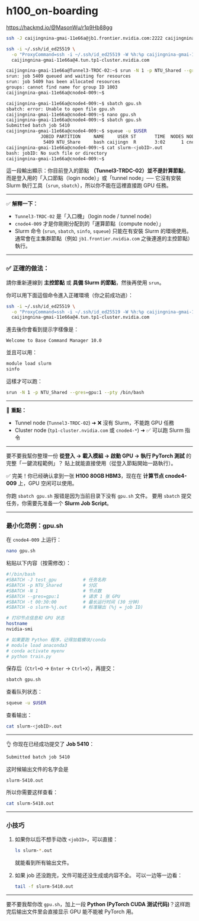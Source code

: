 # h100_on-boarding


https://hackmd.io/@MasonWu/r1p9Hb88gg

```bash
ssh -J caijingnina-gmai-11e66a@jb1.frontier.nvidia.com:2222 caijingnina-gmai-11e66a@4.tun.tp1-cluster.nvidia.com
```


```bash
ssh -i ~/.ssh/id_ed25519 \
  -o "ProxyCommand=ssh -i ~/.ssh/id_ed25519 -W %h:%p caijingnina-gmai-11e66a@jb1.frontier.nvidia.com -p 2222" \
  caijingnina-gmai-11e66a@4.tun.tp1-cluster.nvidia.com
```

```bash
caijingnina-gmai-11e66a@Tunnel3-TRDC-02:~$ srun -N 1 -p NTU_Shared --gres=gpu:1 --pty /bin/bash
srun: job 5409 queued and waiting for resources
srun: job 5409 has been allocated resources
groups: cannot find name for group ID 1003
caijingnina-gmai-11e66a@cnode4-009:~$
```
```bash
caijingnina-gmai-11e66a@cnode4-009:~$ sbatch gpu.sh
sbatch: error: Unable to open file gpu.sh
caijingnina-gmai-11e66a@cnode4-009:~$ nano gpu.sh
caijingnina-gmai-11e66a@cnode4-009:~$ sbatch gpu.sh
Submitted batch job 5410
caijingnina-gmai-11e66a@cnode4-009:~$ squeue -u $USER
             JOBID PARTITION     NAME     USER ST       TIME  NODES NODELIST(REASON)
              5409 NTU_Share     bash caijingn  R       3:02      1 cnode4-009
caijingnina-gmai-11e66a@cnode4-009:~$ cat slurm-<jobID>.out
bash: jobID: No such file or directory
caijingnina-gmai-11e66a@cnode4-009:~$
```
這一段輸出顯示：你目前登入的節點 **（Tunnel3-TRDC-02）並不是計算節點**，而是登入用的「入口節點（login node）」或「tunnel node」── 它沒有安裝 Slurm 執行工具（`srun`, `sbatch`），所以你不能在這裡直接跑 GPU 任務。

---

✅ **解釋一下：**

* `Tunnel3-TRDC-02` 是「入口機」（login node / tunnel node）
* `cnode4-009` 才是你剛剛分配到的「運算節點（compute node）」
* Slurm 命令 (`srun`, `sbatch`, `sinfo`, `squeue`) 只能在有安裝 Slurm 的環境使用。通常會在主集群節點（例如 `jb1.frontier.nvidia.com` 之後連進的主控節點）執行。

---

### ✅ 正確的做法：

請你重新連線到 **主控節點** 或 **具備 Slurm 的節點**，然後再使用 `srun`。

你可以用下面這個命令進入正確環境（你之前成功過）：

```bash
ssh -i ~/.ssh/id_ed25519 \
  -o "ProxyCommand=ssh -i ~/.ssh/id_ed25519 -W %h:%p caijingnina-gmai-11e66a@jb1.frontier.nvidia.com -p 2222" \
  caijingnina-gmai-11e66a@4.tun.tp1-cluster.nvidia.com
```

進去後你會看到提示字樣像是：

```
Welcome to Base Command Manager 10.0
```

並且可以用：

```bash
module load slurm
sinfo
```

這樣才可以跑：

```bash
srun -N 1 -p NTU_Shared --gres=gpu:1 --pty /bin/bash
```

---

🔹 **重點：**

* Tunnel node (`Tunnel3-TRDC-02`) ➜ ❌ 沒有 Slurm，不能跑 GPU 任務
* Cluster node (`tp1-cluster.nvidia.com` 或 `cnode4-*`) ➜ ✅ 可以跑 Slurm 指令

---

要不要我幫你整理一份 **從登入 → 載入模組 → 啟動 GPU → 執行 PyTorch 測試** 的完整「一鍵流程範例」？
貼上就能直接使用（從登入節點開始一路執行）。

✅ 完美！你已经确认拿到一张 **H100 80GB HBM3**，现在在 **计算节点 cnode4-009** 上，GPU 空闲可以使用。

你跑 `sbatch gpu.sh` 报错是因为当前目录下没有 `gpu.sh` 文件。
要用 `sbatch` 提交任务，你需要先准备一个 **Slurm Job Script**。

---

### 最小化范例：gpu.sh

在 `cnode4-009` 上运行：

```bash
nano gpu.sh
```

粘贴以下内容（按需修改）：

```bash
#!/bin/bash
#SBATCH -J test_gpu          # 任务名称
#SBATCH -p NTU_Shared        # 分区
#SBATCH -N 1                 # 节点数
#SBATCH --gres=gpu:1         # 请求 1 张 GPU
#SBATCH -t 00:30:00          # 最长运行时间 (30 分钟)
#SBATCH -o slurm-%j.out      # 标准输出 (%j = job ID)

# 打印节点信息和 GPU 状态
hostname
nvidia-smi

# 如果要跑 Python 程序，记得加载模块/conda
# module load anaconda3
# conda activate myenv
# python train.py
```

保存后（`Ctrl+O` → `Enter` → `Ctrl+X`），再提交：

```bash
sbatch gpu.sh
```

查看队列状态：

```bash
squeue -u $USER
```

查看输出：

```bash
cat slurm-<jobID>.out
```

---

👌 你现在已经成功提交了 **Job 5410**：

```bash
Submitted batch job 5410
```

这时候输出文件的名字会是

```
slurm-5410.out
```

所以你需要这样查看：

```bash
cat slurm-5410.out
```

---

### 小技巧

1. 如果你以后不想手动改 `<jobID>`，可以直接：

   ```bash
   ls slurm-*.out
   ```

   就能看到所有输出文件。

2. 如果 job 还没跑完，文件可能还没生成或内容不全。
   可以一边等一边看：

   ```bash
   tail -f slurm-5410.out
   ```

---

要不要我帮你改 `gpu.sh`，加上一段 **Python (PyTorch CUDA 测试代码)**？这样跑完后输出文件里会直接显示 GPU 能不能被 PyTorch 用。

